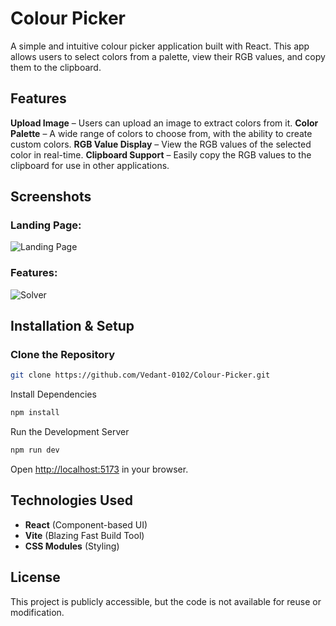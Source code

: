 # Colour Picker

A simple and intuitive colour picker application built with React. This app allows users to select colors from a palette, view their RGB values, and copy them to the clipboard.

## Features

**Upload Image** – Users can upload an image to extract colors from it.
**Color Palette** – A wide range of colors to choose from, with the ability to create custom colors.
**RGB Value Display** – View the RGB values of the selected color in real-time.
**Clipboard Support** – Easily copy the RGB values to the clipboard for use in other applications.


## Screenshots

### Landing Page:
![Landing Page](https://github.com/user-attachments/assets/ef0155e2-df50-47ef-8cd3-a836dad8610f)

### Features:
![Solver](https://github.com/user-attachments/assets/3bb247f2-3d36-43ab-8029-6a589fa46227)

## Installation & Setup

### Clone the Repository
```sh
git clone https://github.com/Vedant-0102/Colour-Picker.git
```

Install Dependencies
```sh
npm install
```

Run the Development Server
```sh
npm run dev
```

Open [http://localhost:5173](http://localhost:5173) in your browser.


## Technologies Used
- **React** (Component-based UI)
- **Vite** (Blazing Fast Build Tool)
- **CSS Modules** (Styling)

## License
This project is publicly accessible, but the code is not available for reuse or modification.

